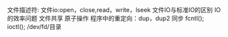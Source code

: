 文件描述符:
文件io:open，close,read，write，lseek
文件IO与标准IO的区别
IO的效率问题
文件共享
原子操作
程序中的重定向：dup，dup2
同步
fcntl();
ioctl();
/dev/fd/目录